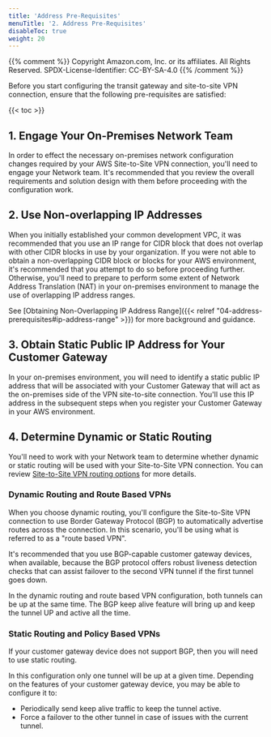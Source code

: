 ```yaml
---
title: 'Address Pre-Requisites'
menuTitle: '2. Address Pre-Requisites'
disableToc: true
weight: 20
---
```


{{% comment %}}
Copyright Amazon.com, Inc. or its affiliates. All Rights Reserved.
SPDX-License-Identifier: CC-BY-SA-4.0
{{% /comment %}}

Before you start configuring the transit gateway and site-to-site VPN connection, ensure that the following pre-requisites are satisfied:

{{< toc >}}

## 1. Engage Your On-Premises Network Team

In order to effect the necessary on-premises network configuration changes required by your AWS Site-to-Site VPN connection, you'll need to engage your Network team.  It's recommended that you review the overall requirements and solution design with them before proceeding with the configuration work.

## 2. Use Non-overlapping IP Addresses

When you initially established your common development VPC, it was recommended that you use an IP range for CIDR block that does not overlap with other CIDR blocks in use by your organization. If you were not able to obtain a non-overlapping CIDR block or blocks for your AWS environment, it's recommended that you attempt to do so before proceeding further.  Otherwise, you'll need to prepare to perform some extent of Network Address Translation (NAT) in your on-premises environment to manage the use of overlapping IP address ranges.

See [Obtaining Non-Overlapping IP Address Range]({{< relref "04-address-prerequisites#ip-address-range" >}}) for more background and guidance.

## 3. Obtain Static Public IP Address for Your Customer Gateway

In your on-premises environment, you will need to identify a static public IP address that will be associated with your Customer Gateway that will act as the on-premises side of the VPN site-to-site connection.  You'll use this IP address in the subsequent steps when you register your Customer Gateway in your AWS environment.

## 4. Determine Dynamic or Static Routing

You'll need to work with your Network team to determine whether dynamic or static routing will be used with your Site-to-Site VPN connection. You can review [Site-to-Site VPN routing options](https://docs.aws.amazon.com/vpn/latest/s2svpn/VPNRoutingTypes.html) for more details.

### Dynamic Routing and Route Based VPNs

When you choose dynamic routing, you'll configure the Site-to-Site VPN connection to use Border Gateway Protocol (BGP) to automatically advertise routes across the connection.  In this scenario, you'll be using what is referred to as a "route based VPN".

It's recommended that you use BGP-capable customer gateway devices, when available, because the BGP protocol offers robust liveness detection checks that can assist failover to the second VPN tunnel if the first tunnel goes down.

In the dynamic routing and route based VPN configuration, both tunnels can be up at the same time. The BGP keep alive feature will bring up and keep the tunnel UP and active all the time. 

### Static Routing and Policy Based VPNs

If your customer gateway device does not support BGP, then you will need to use static routing.

In this configuration only one tunnel will be up at a given time.  Depending on the features of your customer gateway device, you may be able to configure it to:
* Periodically send keep alive traffic to keep the tunnel active.
* Force a failover to the other tunnel in case of issues with the current tunnel.